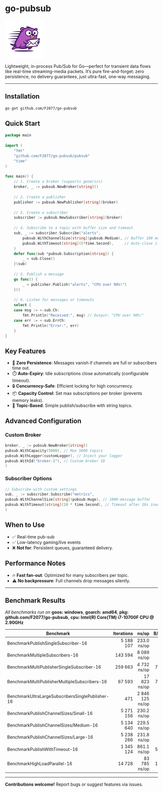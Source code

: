 # go-pubsub

<img src="logo.png" width="128px" alt="logo">

Lightweight, in-process Pub/Sub for Go—perfect for transient data flows like real-time streaming-media packets. It’s pure fire-and-forget: zero persistence, no delivery guarantees, just ultra-fast, one-way messaging.

---

## Installation

```bash
go get github.com/F2077/go-pubsub
```

## Quick Start

```go
package main

import (
	"fmt"
	"github.com/F2077/go-pubsub/pubsub"
	"time"
)

func main() {
	// 1. Create a broker (supports generics)
	broker, _ := pubsub.NewBroker[string]()

	// 2. Create a publisher
	publisher := pubsub.NewPublisher[string](broker)

	// 3. Create a subscriber
	subscriber := pubsub.NewSubscriber[string](broker)

	// 4. Subscribe to a topic with buffer size and timeout
	sub, _ := subscriber.Subscribe("alerts",
		pubsub.WithChannelSize[string](pubsub.Medium), // Buffer 100 messages
		pubsub.WithTimeout[string](5*time.Second),     // Auto-close if idle
	)
	defer func(sub *pubsub.Subscription[string]) {
		_ = sub.Close()
	}(sub)

	// 5. Publish a message
	go func() {
		_ = publisher.Publish("alerts", "CPU over 90%!")
	}()

	// 6. Listen for messages or timeouts
	select {
	case msg := <-sub.Ch:
		fmt.Println("Received:", msg) // Output: "CPU over 90%!"
	case err := <-sub.ErrCh:
		fmt.Println("Error:", err)
	}
}

```

## Key Features

- 🚀 **Zero Persistence**: Messages vanish if channels are full or subscribers time out.
- ⏱️ **Auto-Expiry**: Idle subscriptions close automatically (configurable timeout).
- 🔒 **Concurrency-Safe**: Efficient locking for high concurrency.
- 📦 **Capacity Control**: Set max subscriptions per broker (prevents memory leaks).
- 📡 **Topic-Based**: Simple publish/subscribe with string topics.

## Advanced Configuration

### Custom Broker

```go
broker, _ := pubsub.NewBroker[string](
pubsub.WithCapacity(5000), // Max 5000 topics
pubsub.WithLogger(customLogger), // Inject your logger
pubsub.WithId("broker-1"), // Custom broker ID
)
```

### Subscriber Options

```go
// Subscribe with custom settings
sub, _ := subscriber.Subscribe("metrics",
pubsub.WithChannelSize[string](pubsub.Huge), // 1000-message buffer
pubsub.WithTimeout[string](10 * time.Second), // Timeout after 10s inactivity
)
```

## When to Use

- ✅ Real-time pub-sub
- ✅ Low-latency gaming/live events
- ❌ **Not for**: Persistent queues, guaranteed delivery.

## Performance Notes

- 🔥 **Fast fan-out**: Optimized for many subscribers per topic.
- ⚠️ **No backpressure**: Full channels drop messages silently.

---

## Benchmark Results

_All benchmarks run on_ **goos: windows**, **goarch: amd64**, **pkg: github.com/F2077/go-pubsub**, **cpu: Intel(R) Core(TM) i7-10700F CPU @ 2.90GHz**

| Benchmark                                        | Iterations |           ns/op | B/op | allocs/op |
|--------------------------------------------------|-----------:|----------------:|-----:|----------:|
| BenchmarkPublishSingleSubscriber-16              |  5 188 107 |     233.0 ns/op |   96 |         2 |
| BenchmarkMultipleSubscribers-16                  |    143 594 |     8 089 ns/op |   96 |         2 |
| BenchmarkMultiPublisherSingleSubscriber-16       |    259 663 |     4 732 ns/op |  776 |        21 |
| BenchmarkMultiPublisherMultipleSubscribers-16    |     67 593 |    17 823 ns/op |  776 |        21 |
| BenchmarkUltraLargeSubscribersSinglePublisher-16 |        471 | 2 846 125 ns/op |   96 |         2 |
| BenchmarkPublishChannelSizes/Small-16            |  5 271 156 |     230.2 ns/op |   96 |         2 |
| BenchmarkPublishChannelSizes/Medium-16           |  5 134 640 |     229.5 ns/op |   96 |         2 |
| BenchmarkPublishChannelSizes/Large-16            |  5 238 266 |     231.8 ns/op |   96 |         2 |
| BenchmarkPublishWithTimeout-16                   |  1 345 124 |     861.1 ns/op |  507 |         7 |
| BenchmarkHighLoadParallel-16                     |     14 728 |    83 785 ns/op |  100 |         2 |

---

**Contributions welcome!** Report bugs or suggest features via issues.
